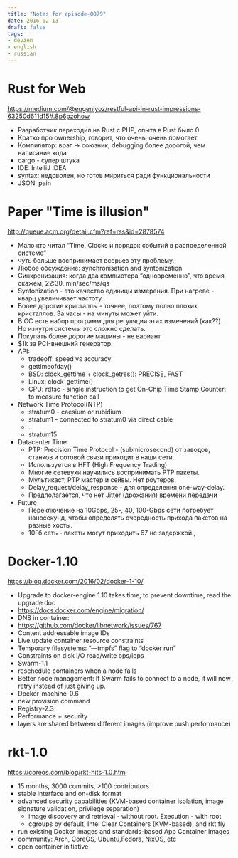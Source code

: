 ```yaml
---
title: "Notes for episode-0079"
date: 2016-02-13
draft: false
tags:
- devzen
- english
- russian
---
```


# Rust for Web
https://medium.com/@eugeniyoz/restful-api-in-rust-impressions-63250d611d15#.8p6pzohow

* Разработчик переходил на Rust с PHP, опыта в Rust было 0
* Кратко про ownership, говорит, что очень, очень помогает.
* Компилятор: враг -> союзник; debugging более дорогой, чем написание кода
* cargo - супер штука
* IDE: IntelliJ IDEA
* syntax: недоволен, но готов мириться ради функциональности
* JSON: pain

# Paper "Time is illusion"
http://queue.acm.org/detail.cfm?ref=rss&id=2878574

* Мало кто читал “Time, Clocks и порядок событий в распределенной системе”
* чуть больше воспринимает всерьез эту проблему.
* Любое обсуждение: synchronisation and syntonization
* Синхронизация: когда два компьютера “одновременно”, что время, скажем, 22:30. min/sec/ms/qs
* Syntonization - это качество единицы измерения. При нагреве - кварц увеличивает частоту.
* Более дорогие кристаллы - точнее, поэтому полно плохих кристаллов. За часы - на минуты может уйти.
* В ОС есть набор программ для регуляции этих изменений (как??). Но изнутри системы это сложно сделать.
* Покупать более дорогие машины - не вариант
* $1k за PCI-внешний генератор.
* API:
  * tradeoff: speed vs accuracy
  * gettimeofday()
  * BSD: clock_gettime + clock_getres(): PRECISE, FAST
  * Linux: clock_gettime()
  * CPU: rdtsc - single instruction to get On-Chip Time Stamp Counter: to measure function call
* Network Time Protocol(NTP)
  * stratum0 - caesium or rubidium
  * stratum1 - connected to stratum0 via direct cable
  * …
  * stratum15
* Datacenter Time
  * PTP: Precision Time Protocol - (submicrosecond) от заводов, станков и сотовой связи приходит в наши сети.
  * Используется в HFT (High Frequency Trading)
  * Многие сетевухи научились воспринимать PTP пакеты.
  * Мультикаст, PTP мастер и сейвы. Нет роутеров.
  * Delay_request/delay_response - для определения one-way-delay.
  * Предполагается, что нет Jitter (дрожания) времени передачи
* Future
  * Переключение на 10Gbps, 25-, 40, 100-Gbps сети потребует наносекунд, чтобы определять очередность прихода пакетов на разные хосты.
  * 10Гб сеть - пакеты могут приходить 67 нс задержкой.,


# Docker-1.10
https://blog.docker.com/2016/02/docker-1-10/

* Upgrade to docker-engine 1.10 takes time, to prevent downtime, read the upgrade doc
* https://docs.docker.com/engine/migration/
* DNS in container:
* https://github.com/docker/libnetwork/issues/767
* Content addressable image IDs
* Live update container resource constraints
* Temporary filesystems: “—tmpfs” flag to “docker run”
* Constraints on disk I/O read/write bps/iops
* Swarm-1.1
* reschedule containers when a node fails
* Better node management: If Swarm fails to connect to a node, it will now retry instead of just giving up.
* Docker-machine-0.6
* new provision command
* Registry-2.3
* Performance + security
* layers are shared between different images (improve push performance)

# rkt-1.0
https://coreos.com/blog/rkt-hits-1.0.html

- 15 months, 3000 commits, >100 contributors
- stable interface and on-disk format
- advanced security capabilities (KVM-based container isolation, image signature validation, privilege separation)
    - image discovery and retrieval - without root. Execution - with root
    - cgroups by default, Intel Clear Containers (KVM-based), and rkt fly
- run existing Docker images and standards-based App Container Images
- community: Arch, CoreOS, Ubuntu,Fedora, NixOS, etc
- open container initiative
